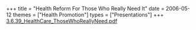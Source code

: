 +++
title = "Health Reform For Those Who Really Need It"
date = 2006-05-12
themes = ["Health Promotion"]
types = ["Presentations"]
+++
[3.6.39_HealthCare_ThoseWhoReallyNeed.pdf](/files/3.6.39_HealthCare_ThoseWhoReallyNeed.pdf)
